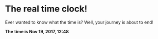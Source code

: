 # The real time clock!

Ever wanted to know what the time is? Well, your journey is about to end!

**The time is Nov 19, 2017, 12:48**